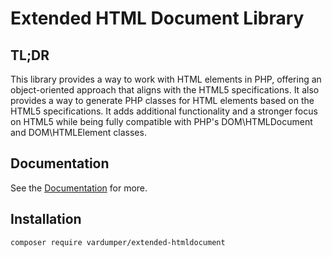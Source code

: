 # Extended HTML Document Library

## TL;DR
This library provides a way to work with HTML elements in PHP, offering an object-oriented approach that aligns with the HTML5 specifications.
It also provides a way to generate PHP classes for HTML elements based on the HTML5 specifications.
It adds additional functionality and a stronger focus on HTML5 while being fully compatible with PHP's DOM\HTMLDocument and DOM\HTMLElement classes.

## Documentation
See the [Documentation](https://vardumper.github.io/extended-htmldocument/) for more.

## Installation
```bash
composer require vardumper/extended-htmldocument
```
